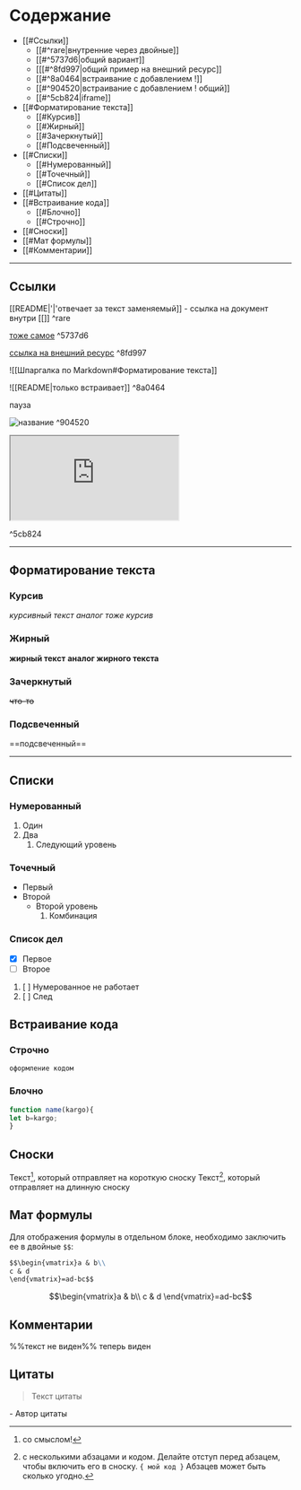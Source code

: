 # Содержание
- [[#Ссылки]]
	- [[#^rare|внутренние через двойные]]
	- [[#^5737d6|общий вариант]]
	- [[[#^8fd997|общий пример на внешний ресурс]]
	- [[#^8a0464|встраивание с добавлением !]]
	- [[#^904520|встраивание с добавлением ! общий]]
	- [[#^5cb824|iframe]]
-  [[#Форматирование текста]]
	- [[#Курсив]]
	- [[#Жирный]]
	- [[#Зачеркнутый]]
	- [[#Подсвеченный]]
- [[#Списки]]
	- [[#Нумерованный]]
	- [[#Точечный]]
	- [[#Список дел]]
- [[#Цитаты]]
- [[#Встраивание кода]]
	- [[#Блочно]]
	- [[#Строчно]]
- [[#Сноски]]
- [[#Мат формулы]]
- [[#Комментарии]]



---
## Ссылки


[[README|'|'отвечает за текст заменяемый]] - ссылка на документ внутри [[]] ^rare

[тоже самое](README) ^5737d6

[ссылка на внешний ресурс](https://habr.com/ru/companies/inpglobal/articles/722792/)  ^8fd997

![[Шпаргалка по Markdown#Форматирование текста]]

![[README|только встраивает]] ^8a0464

пауза

![название](README) ^904520

<iframe src="https://publish.obsidian.md/help-ru/Руководства/Встраивание+вложений+в+заметки"></iframe>

^5cb824


---

## Форматирование текста

### Курсив
*курсивный текст*
_аналог тоже курсив_

### Жирный 

**жирный текст**
__аналог жирного текста__


### Зачеркнутый
~~что-то~~

### Подсвеченный

==подсвеченный==

---

## Списки

### Нумерованный 

1. Один
2. Два
	1. Следующий уровень

### Точечный

- Первый
- Второй
	- Второй уровень
		1. Комбинация

### Список дел

- [x] Первое
- [ ] Второе
1. [ ] Нумерованное не работает
2. [ ] След

## Встраивание кода

### Строчно
`оформление кодом`

### Блочно 

```js
function name(kargo){
let b=kargo;
}
```


## Сноски


Текст[^1], который отправляет на короткую сноску
Текст[^2], который отправляет на длинную сноску


[^1]: со смыслом!

[^2]: с несколькими абзацами и кодом. 
			Делайте отступ перед абзацем, чтобы включить его в сноску. 
			`{ мой код }` 
			Абзацев может быть сколько угодно.



## Мат формулы

Для отображения формулы в отдельном блоке, необходимо заключить ее в двойные `$$`:

```md
$$\begin{vmatrix}a & b\\
c & d
\end{vmatrix}=ad-bc$$
```
$$\begin{vmatrix}a & b\\
c & d
\end{vmatrix}=ad-bc$$

## Комментарии

%%текст не виден%% теперь виден


## Цитаты 


> Текст цитаты 

\- Автор цитаты